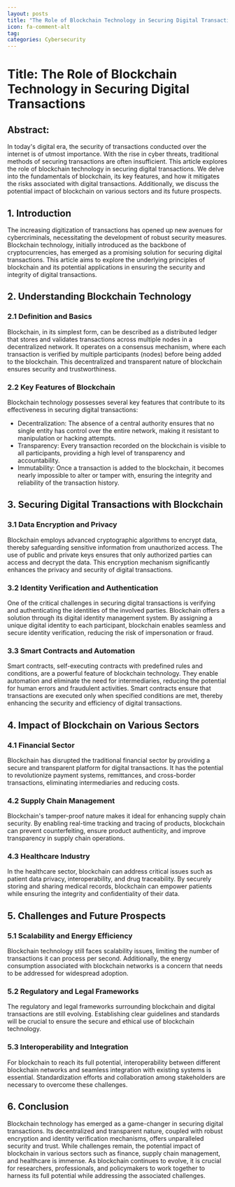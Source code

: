 ```yaml
---
layout: posts
title: "The Role of Blockchain Technology in Securing Digital Transactions"
icon: fa-comment-alt
tag:      
categories: Cybersecurity
---
```



# Title: The Role of Blockchain Technology in Securing Digital Transactions

## Abstract:
In today's digital era, the security of transactions conducted over the internet is of utmost importance. With the rise in cyber threats, traditional methods of securing transactions are often insufficient. This article explores the role of blockchain technology in securing digital transactions. We delve into the fundamentals of blockchain, its key features, and how it mitigates the risks associated with digital transactions. Additionally, we discuss the potential impact of blockchain on various sectors and its future prospects.

## 1. Introduction
The increasing digitization of transactions has opened up new avenues for cybercriminals, necessitating the development of robust security measures. Blockchain technology, initially introduced as the backbone of cryptocurrencies, has emerged as a promising solution for securing digital transactions. This article aims to explore the underlying principles of blockchain and its potential applications in ensuring the security and integrity of digital transactions.

## 2. Understanding Blockchain Technology
### 2.1 Definition and Basics
Blockchain, in its simplest form, can be described as a distributed ledger that stores and validates transactions across multiple nodes in a decentralized network. It operates on a consensus mechanism, where each transaction is verified by multiple participants (nodes) before being added to the blockchain. This decentralized and transparent nature of blockchain ensures security and trustworthiness.

### 2.2 Key Features of Blockchain
Blockchain technology possesses several key features that contribute to its effectiveness in securing digital transactions:
- Decentralization: The absence of a central authority ensures that no single entity has control over the entire network, making it resistant to manipulation or hacking attempts.
- Transparency: Every transaction recorded on the blockchain is visible to all participants, providing a high level of transparency and accountability.
- Immutability: Once a transaction is added to the blockchain, it becomes nearly impossible to alter or tamper with, ensuring the integrity and reliability of the transaction history.

## 3. Securing Digital Transactions with Blockchain
### 3.1 Data Encryption and Privacy
Blockchain employs advanced cryptographic algorithms to encrypt data, thereby safeguarding sensitive information from unauthorized access. The use of public and private keys ensures that only authorized parties can access and decrypt the data. This encryption mechanism significantly enhances the privacy and security of digital transactions.

### 3.2 Identity Verification and Authentication
One of the critical challenges in securing digital transactions is verifying and authenticating the identities of the involved parties. Blockchain offers a solution through its digital identity management system. By assigning a unique digital identity to each participant, blockchain enables seamless and secure identity verification, reducing the risk of impersonation or fraud.

### 3.3 Smart Contracts and Automation
Smart contracts, self-executing contracts with predefined rules and conditions, are a powerful feature of blockchain technology. They enable automation and eliminate the need for intermediaries, reducing the potential for human errors and fraudulent activities. Smart contracts ensure that transactions are executed only when specified conditions are met, thereby enhancing the security and efficiency of digital transactions.

## 4. Impact of Blockchain on Various Sectors
### 4.1 Financial Sector
Blockchain has disrupted the traditional financial sector by providing a secure and transparent platform for digital transactions. It has the potential to revolutionize payment systems, remittances, and cross-border transactions, eliminating intermediaries and reducing costs.

### 4.2 Supply Chain Management
Blockchain's tamper-proof nature makes it ideal for enhancing supply chain security. By enabling real-time tracking and tracing of products, blockchain can prevent counterfeiting, ensure product authenticity, and improve transparency in supply chain operations.

### 4.3 Healthcare Industry
In the healthcare sector, blockchain can address critical issues such as patient data privacy, interoperability, and drug traceability. By securely storing and sharing medical records, blockchain can empower patients while ensuring the integrity and confidentiality of their data.

## 5. Challenges and Future Prospects
### 5.1 Scalability and Energy Efficiency
Blockchain technology still faces scalability issues, limiting the number of transactions it can process per second. Additionally, the energy consumption associated with blockchain networks is a concern that needs to be addressed for widespread adoption.

### 5.2 Regulatory and Legal Frameworks
The regulatory and legal frameworks surrounding blockchain and digital transactions are still evolving. Establishing clear guidelines and standards will be crucial to ensure the secure and ethical use of blockchain technology.

### 5.3 Interoperability and Integration
For blockchain to reach its full potential, interoperability between different blockchain networks and seamless integration with existing systems is essential. Standardization efforts and collaboration among stakeholders are necessary to overcome these challenges.

## 6. Conclusion
Blockchain technology has emerged as a game-changer in securing digital transactions. Its decentralized and transparent nature, coupled with robust encryption and identity verification mechanisms, offers unparalleled security and trust. While challenges remain, the potential impact of blockchain in various sectors such as finance, supply chain management, and healthcare is immense. As blockchain continues to evolve, it is crucial for researchers, professionals, and policymakers to work together to harness its full potential while addressing the associated challenges.